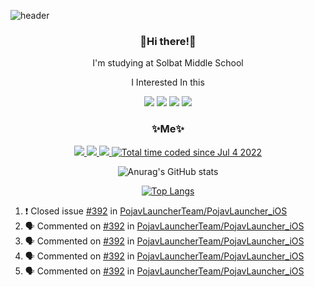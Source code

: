 ![header](https://capsule-render.vercel.app/api?type=rect&section=header&text=%20faiz%20&color=0:7c4497,100:dc2632&textBg=true&fontColor=FFFFFF)

<h3 align="center"> 👋Hi there!👋 </h3>

<p align="center"> I'm studying at Solbat Middle School </p>

<p align="center"> I Interested In this </p>

<p align="center"> <img src="https://img.shields.io/badge/Kotlin-1AA2D4?style=flat-square&logo=Kotlin&logoColor=white"/> <img src="https://img.shields.io/badge/Java-007396?style=flat-square&logo=Java&logoColor=white"/> <img src="https://img.shields.io/badge/Java Script-ffb13b?style=flat-square&logo=JavaScript&logoColor=white"/> <img src="https://img.shields.io/badge/C++-005a9c?style=flat-square&logo=C%2B%2B&logoColor=white"/></p>


<h3 align="center"> ✨Me✨  </h3>

<p align="center"> <a href="https://twitch.tv/faiz36_"><img src="https://img.shields.io/badge/Twitch-8f43ff?style=flat-square&logo=Twitch&logoColor=white"/> <a href="https://discord.gg/sNTgZTXxrs"><img src="https://img.shields.io/badge/Discord-5865f2?style=flat-square&logo=Discord&logoColor=white"/> <a href="https://steamcommunity.com/id/faiz36_"><img src="https://img.shields.io/badge/Steam-06183a?style=flat-square&logo=Steam&logoColor=white"/> <a href="https://wakatime.com/@48fbe9c0-aa7c-4616-ac7f-302d91f51bb7"><img src="https://wakatime.com/badge/user/48fbe9c0-aa7c-4616-ac7f-302d91f51bb7.svg" alt="Total time coded since Jul 4 2022" /></a></p>

<div align="center" style="text-align:center">
  
![Anurag's GitHub stats](https://github-readme-stats.vercel.app/api?username=faiz36&show_icons=true) 

[![Top Langs](https://github-readme-stats.vercel.app/api/top-langs/?username=faiz36&layout=compact&langs_count=10)](https://github.com/anuraghazra/github-readme-stats)
  </div>

<!--START_SECTION:activity-->
1. ❗️ Closed issue [#392](https://github.com/PojavLauncherTeam/PojavLauncher_iOS/issues/392) in [PojavLauncherTeam/PojavLauncher_iOS](https://github.com/PojavLauncherTeam/PojavLauncher_iOS)
2. 🗣 Commented on [#392](https://github.com/PojavLauncherTeam/PojavLauncher_iOS/issues/392) in [PojavLauncherTeam/PojavLauncher_iOS](https://github.com/PojavLauncherTeam/PojavLauncher_iOS)
3. 🗣 Commented on [#392](https://github.com/PojavLauncherTeam/PojavLauncher_iOS/issues/392) in [PojavLauncherTeam/PojavLauncher_iOS](https://github.com/PojavLauncherTeam/PojavLauncher_iOS)
4. 🗣 Commented on [#392](https://github.com/PojavLauncherTeam/PojavLauncher_iOS/issues/392) in [PojavLauncherTeam/PojavLauncher_iOS](https://github.com/PojavLauncherTeam/PojavLauncher_iOS)
5. 🗣 Commented on [#392](https://github.com/PojavLauncherTeam/PojavLauncher_iOS/issues/392) in [PojavLauncherTeam/PojavLauncher_iOS](https://github.com/PojavLauncherTeam/PojavLauncher_iOS)
<!--END_SECTION:activity-->
